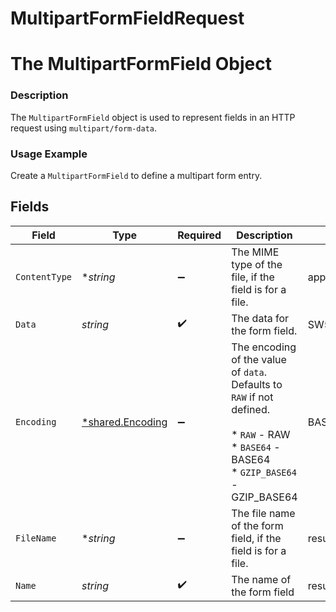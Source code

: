 # MultipartFormFieldRequest

# The MultipartFormField Object
### Description
The `MultipartFormField` object is used to represent fields in an HTTP request using `multipart/form-data`.

### Usage Example
Create a `MultipartFormField` to define a multipart form entry.


## Fields

| Field                                                                                                                                   | Type                                                                                                                                    | Required                                                                                                                                | Description                                                                                                                             | Example                                                                                                                                 |
| --------------------------------------------------------------------------------------------------------------------------------------- | --------------------------------------------------------------------------------------------------------------------------------------- | --------------------------------------------------------------------------------------------------------------------------------------- | --------------------------------------------------------------------------------------------------------------------------------------- | --------------------------------------------------------------------------------------------------------------------------------------- |
| `ContentType`                                                                                                                           | **string*                                                                                                                               | :heavy_minus_sign:                                                                                                                      | The MIME type of the file, if the field is for a file.                                                                                  | application/pdf                                                                                                                         |
| `Data`                                                                                                                                  | *string*                                                                                                                                | :heavy_check_mark:                                                                                                                      | The data for the form field.                                                                                                            | SW50ZWdyYXRlIGZhc3QKSW50ZWdyYXRlIG9uY2U=                                                                                                |
| `Encoding`                                                                                                                              | [*shared.Encoding](../../../pkg/models/shared/encoding.md)                                                                              | :heavy_minus_sign:                                                                                                                      | The encoding of the value of `data`. Defaults to `RAW` if not defined.<br/><br/>* `RAW` - RAW<br/>* `BASE64` - BASE64<br/>* `GZIP_BASE64` - GZIP_BASE64 | BASE64                                                                                                                                  |
| `FileName`                                                                                                                              | **string*                                                                                                                               | :heavy_minus_sign:                                                                                                                      | The file name of the form field, if the field is for a file.                                                                            | resume.pdf                                                                                                                              |
| `Name`                                                                                                                                  | *string*                                                                                                                                | :heavy_check_mark:                                                                                                                      | The name of the form field                                                                                                              | resume                                                                                                                                  |